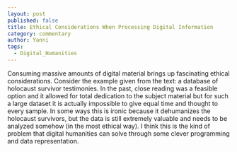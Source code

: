 ```yaml
---
layout: post
published: false
title: Ethical Considerations When Processing Digital Information
category: commentary
author: Yanni
tags: 
  - Digital_Humanities
---
```


Consuming massive amounts of digital material brings up fascinating ethical considerations. Consider the example given from the text: a database of holocaust
survivor testimonies. In the past, close reading was a feasible option and it allowed for total dedication to the subject material but for such a large dataset
it is actually impossible to give equal time and thought to every sample. In some ways this is ironic because it dehumanizes the holocaust survivors, but the
data is still extremely valuable and needs to be analyzed somehow (in the most ethical way). I think this is the kind of problem that digital humanities can solve through some clever programming and data representation.